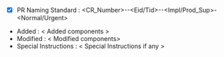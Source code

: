 <!--- 
Description: A template to follow basic commenting and naming standards to be followed during the Pull Request Creation.
Author : Nikhil Nagesh
Email : Nikhil.Nagesh@evry.com
Create Date : 01/20/2021 
--->

- [x] PR Naming Standard     : <CR_Number>-<ProjectTaskNumber>-<Eid/Tid>-<Description>-<Impl/Prod_Sup>-<Normal/Urgent>

- Added                : < Added components >
- Modified             : < Modified components>
- Special Instructions : < Special Instructions if any >
